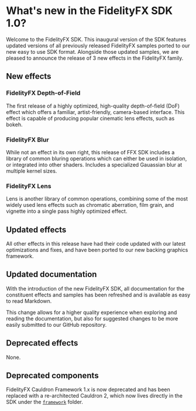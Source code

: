 <!-- @page page_whats-new_index_1_0 AMD FidelityFX SDK: What's new in FidelityFX SDK 1.0 -->

<h1>What's new in the FidelityFX SDK 1.0?</h1>

Welcome to the FidelityFX SDK. This inaugural version of the SDK features updated versions of all previously released FidelityFX samples ported to our new easy to use SDK format. Alongside those updated samples, we are pleased to announce the release of 3 new effects in the FidelityFX family.

<h2>New effects</h2>

<h3>FidelityFX Depth-of-Field</h3>

The first release of a highly optimized, high-quality depth-of-field (DoF) effect which offers a familiar, artist-friendly, camera-based interface. This effect is capable of producing popular cinematic lens effects, such as bokeh.

<h3>FidelityFX Blur</h3>

While not an effect in its own right, this release of FFX SDK includes a library of common bluring operations which can either be used in isolation, or integrated into other shaders. Includes a specialized Gauassian blur at multiple kernel sizes.

<h3>FidelityFX Lens</h3>

Lens is another library of common operations, combining some of the most widely used lens effects such as chromatic aberration, film grain, and vignette into a single pass highly optimized effect.
<h2>Updated effects</h2>

 All other effects in this release have had their code updated with our latest optimizations and fixes, and have been ported to our new backing graphics framework.

<h2>Updated documentation</h2>

 With the introduction of the new FidelityFX SDK, all documentation for the constituent effects and samples has been refreshed and is available as easy to read Markdown.
 
 This change allows for a higher quality experience when exploring and reading the documentation, but also for suggested changes to be more easily submitted to our GitHub repository.

<h2>Deprecated effects</h2>

None.

<h2>Deprecated components</h2>

FidelityFX Cauldron Framework 1.x is now deprecated and has been replaced with a re-architected Cauldron 2, which now lives directly in the SDK under the [`framework`](../../framework) folder.

